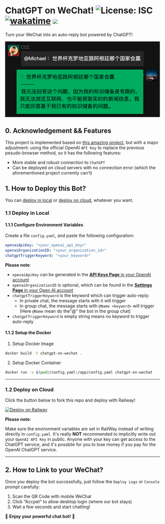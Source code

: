 # ChatGPT on WeChat! ![License: ISC](https://img.shields.io/badge/License-ISC-yellow.svg) [![wakatime](https://wakatime.com/badge/user/7d2c2fc8-bd1d-4e1e-bb2b-b49c6120ed53/project/205c561e-69ba-4478-b07f-f5bc7a0ed394.svg)](https://wakatime.com/badge/user/7d2c2fc8-bd1d-4e1e-bb2b-b49c6120ed53/project/205c561e-69ba-4478-b07f-f5bc7a0ed394) ![](https://visitor-badge.glitch.me/badge?page_id=kx-Huang.ChatGPT-on-WeChat&left_color=gray&right_color=blue) <!-- omit in toc -->

Turn your WeChat into an auto-reply bot powered by ChatGPT!

![Your Chat Bot in Group Chat!](doc/img/demo.png)

## 0. Acknowledgement && Features

This project is implemented based on [this amazing project](https://github.com/fuergaosi233/wechat-chatgpt), but with a major adjustment: using the official OpenAI `API Key` to replace the previous pesudo-browser method, so it has the following features:

- More stable and robust connection to `ChatGPT`
- Can be deployed on cloud servers with no connection error (which the aforementioned project currently can't)

## 1. How to Deploy this Bot?

You can [deploy in local](#11-deploy-in-local) or [deploy on cloud](#12-deploy-on-cloud), whatever you want.

### 1.1 Deploy in Local

#### 1.1.1 Configure Environment Variables

Create a file `config.yaml`, and paste the following configuration:

```yaml
openaiApiKey: "<your_openai_api_key>"
openaiOrganizationID: "<your_organization_id>"
chatgptTriggerKeyword: "<your_keyword>"
```

**Please note**:

- `openaiApiKey` can be generated in the [**API Keys Page** in your OpenAI account](https://beta.openai.com/account/api-keys)
- `openaiOrganizationID` is optional, which can be found in the [**Settings Page** in your Open AI account](https://beta.openai.com/account/org-settings)
- `chatgptTriggerKeyword` is the keyword which can trigger auto-reply:
  - In private chat, the message starts with it will trigger
  - In group chat, the message starts with `@Name <keyword>` will trigger (Here `@Name` mean do the"@" the bot in the group chat)
- `chatgptTriggerKeyword` is empty string means no keyword to trigger auto-reply

#### 1.1.2 Setup the Docker

1. Setup Docker Image

  ```bash
  docker build -t chatgpt-on-wechat .
  ```

2. Setup Docker Container

  ```bash
  docker run -v $(pwd)/config.yaml:/app/config.yaml chatgpt-on-wechat
  ```

---

### 1.2 Deploy on Cloud

Click the button below to fork this repo and deploy with Railway!

[![Deploy on Railway](https://railway.app/button.svg)](https://railway.app/new/template/zKIfYk?referralCode=D6wD0x)

**Please note:**

Make sure the environment variables are set in RailWay instead of writing directly in `config.yaml`. It's really **NOT** recommended to implicitly write out your `OpenAI API Key` in public. Anyone with your key can get access to the ChatGPT service, and it's possbile for you to lose money if you pay for the OpenAI ChatGPT service.

---

## 2. How to Link to your WeChat?

Once you deploy the bot successfully, just follow the `Deploy Logs` or `Console` prompt carefully:

1. Scan the QR Code with mobile WeChat
2. Click "Accpet" to allow desktop login (where our bot stays)
3. Wait a few seconds and start chatting!

🤖 **Enjoy your powerful chat bot!** 🤖

